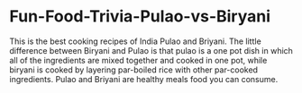 # Fun-Food-Trivia-Pulao-vs-Biryani
This is the best cooking recipes of India Pulao and Briyani. The little difference between Biryani and Pulao is that pulao is a one pot dish in which all of the ingredients are mixed together and cooked in one pot, while biryani is cooked by layering par-boiled rice with other par-cooked ingredients. Pulao and Briyani are healthy meals food you can consume.
